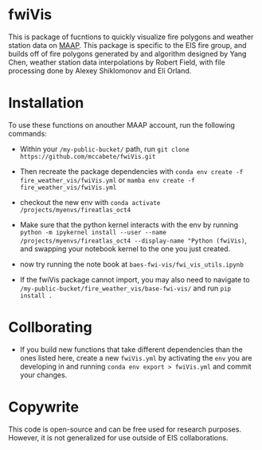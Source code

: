 # fwiVis

This is package of fucntions to quickly visualize fire polygons and weather station data on [MAAP](https://ade.ops.maap-project.org/). This package is specific to the EIS fire group, and builds off of fire polygons generated by and algorithm designed by Yang Chen, weather station data interpolations by Robert Field, with file processing done by Alexey Shiklomonov and Eli Orland.  


# Installation

To use these functions on anouther MAAP account, run the following commands: 

- Within your `/my-public-bucket/` path, run `git clone https://github.com/mccabete/fwiVis.git`
- Then recreate the package dependencies with `conda env create -f fire_weather_vis/fwiVis.yml` or `mamba env create -f fire_weather_vis/fwiVis.yml`
- checkout the new env with `conda activate /projects/myenvs/fireatlas_oct4`
- Make sure that the python kernel interacts with the env by running  `python -m ipykernel install --user --name /projects/myenvs/fireatlas_oct4 --display-name "Python (fwiVis)`, and swapping your notebook kernel to the one you just created. 

- now try running the note book at `baes-fwi-vis/fwi_vis_utils.ipynb`
- If the fwiVis package cannot import, you may also need to navigate to `/my-public-bucket/fire_weather_vis/base-fwi-vis/` and run `pip install .`

# Collborating

- If you build new functions that take different dependencies than the ones listed here, create a new `fwiVis.yml` by activating the `env` you are developing in and running `conda env export > fwiVis.yml` and commit your changes.


# Copywrite
This code is open-source and can be free used for research purposes. However, it is not generalized for use outside of EIS collaborations.

